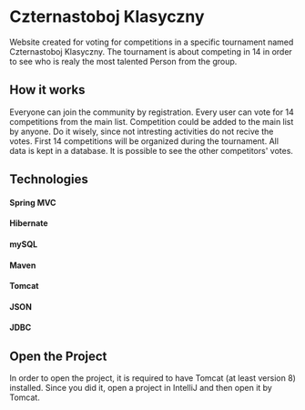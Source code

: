 # Czternastoboj Klasyczny
Website created for voting for competitions in a specific tournament named Czternastoboj Klasyczny.
The tournament is about competing in 14 in order to see who is realy the most talented Person from the group.


## How it works
Everyone can join the community by registration. Every user can vote for 14 competitions from the main list.
Competition could be added to the main list by anyone. Do it wisely, since not intresting activities do not recive the votes.
First 14 competitions will be organized during the tournament.
All data is kept in a database. It is possible to see the other competitors' votes. 

## Technologies
#### Spring MVC
#### Hibernate 
#### mySQL
#### Maven
#### Tomcat
#### JSON
#### JDBC

## Open the Project
In order to open the project, it is required to have Tomcat (at least version 8) installed.
Since you did it, open a project in IntelliJ and then open it by Tomcat.




